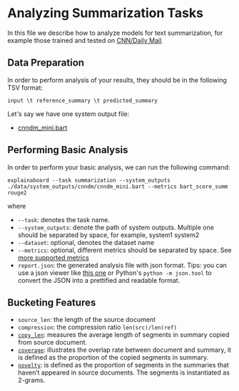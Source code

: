 # Analyzing Summarization Tasks

In this file we describe how to analyze models for text summarization, for example those trained and tested on
[CNN/Daily Mail](http://datalab.nlpedia.ai/#/normal_dataset/6176883933e51a7edda9dd68/dataset_metadata).


## Data Preparation

In order to perform analysis of your results, they should be in the following
TSV format:

```
input \t reference_summary \t predicted_summary
```

Let's say we have one system output file: 
* [cnndm_mini.bart](https://github.com/neulab/ExplainaBoard/blob/main/data/system_outputs/cnndm/cnndm_mini.bart) 



## Performing Basic Analysis

In order to perform your basic analysis, we can run the following command:

```shell
explainaboard --task summarization --system_outputs ./data/system_outputs/cnndm/cnndm_mini.bart --metrics bart_score_summ rouge2
```

where
* `--task`: denotes the task name. 
* `--system_outputs`: denote the path of system outputs. Multiple one should be 
  separated by space, for example, system1 system2
* `--dataset`: optional, denotes the dataset name
* `--metrics`: optional, different metrics should be separated by space. See [more supported metrics](https://github.com/neulab/ExplainaBoard/blob/main/docs/supported_tasks.md#summarization)
* `report.json`: the generated analysis file with json format. Tips: you can use a json viewer
                  like [this one](http://jsonviewer.stack.hu/) or Python's `python -m json.tool` to convert
                  the JSON into a prettified and readable format.



## Bucketing Features
* `source_len`: the length of the source document
* `compression`: the compression ratio `len(src)/len(ref)`
* [`copy_len`](https://aclanthology.org/2020.findings-emnlp.329.pdf): measures the average length of segments in summary copied from source document.
* [`coverage`](https://aclanthology.org/2020.findings-emnlp.329.pdf): illustrates the overlap rate between document and summary, it is defined as the proportion of the copied segments in
summary.
* [`novelty`]((https://aclanthology.org/2020.findings-emnlp.329.pdf)): is defined as the proportion of segments in the summaries that haven’t
appeared in source documents. The segments is instantiated as 2-grams.

